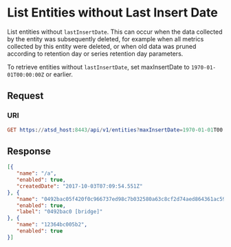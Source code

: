 # List Entities without Last Insert Date

List entities without `lastInsertDate`. This can occur when the data collected by the entity was subsequently deleted, for example when all metrics collected by this entity were deleted, or when old data was pruned according to retention day or series retention day parameters.

To retrieve entities without `lastInsertDate`, set maxInsertDate to `1970-01-01T00:00:00Z` or earlier.

## Request

### URI

```elm
GET https://atsd_host:8443/api/v1/entities?maxInsertDate=1970-01-01T00:00:00Z&limit=3
```

## Response

```json
[{
   "name": "/a",
   "enabled": true,
   "createdDate": "2017-10-03T07:09:54.551Z"
}, {
   "name": "0492bac05f420f0c966737ed98c7b032580a63c8cf2d74aed864361ac5927295",
   "enabled": true,
   "label": "0492bac0 [bridge]"
}, {
   "name": "12364bc005b2",
   "enabled": true
}]
```
